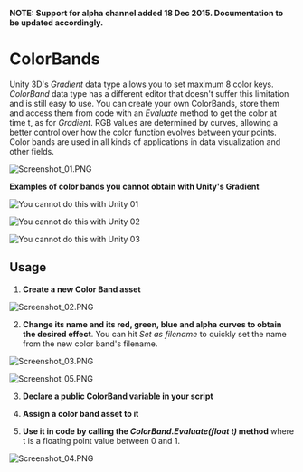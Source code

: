**NOTE: Support for alpha channel added 18 Dec 2015. Documentation to be updated accordingly.**

# ColorBands
Unity 3D's *Gradient* data type allows you to set maximum 8 color keys. *ColorBand* data type has a different editor that doesn't suffer this limitation and is still easy to use. You can create your own ColorBands, store them and access them from code with an *Evaluate* method to get the color at time t, as for *Gradient*. RGB values are determined by curves, allowing a better control over how the color function evolves between your points.
Color bands are used in all kinds of applications in data visualization and other fields.

![Screenshot_01.PNG](https://github.com/rstecca/ColorBands/blob/master/Images/screenshot_01.png)

**Examples of color bands you cannot obtain with Unity's Gradient**

![You cannot do this with Unity 01](https://raw.githubusercontent.com/rstecca/ColorBands/master/Images/CannotDoThisWithGradients%2001.png)

![You cannot do this with Unity 02](https://raw.githubusercontent.com/rstecca/ColorBands/master/Images/CannotDoThisWithGradients%2002.png)

![You cannot do this with Unity
03](https://raw.githubusercontent.com/rstecca/ColorBands/master/Images/_CantDoThisWithGradients%2003.png)

## Usage
1) **Create a new Color Band asset**

![Screenshot_02.PNG](https://github.com/rstecca/ColorBands/blob/master/Images/Screenshot_02.png)

2) **Change its name and its red, green, blue and alpha curves to obtain the desired effect**. You can hit *Set as filename* to quickly set the name from the new color band's filename.

![Screenshot_03.PNG](https://github.com/rstecca/ColorBands/blob/master/Images/Screenshot_03.png)

![Screenshot_05.PNG](https://github.com/rstecca/ColorBands/blob/master/Images/Screenshot_05.png)

3) **Declare a public ColorBand variable in your script**

4) **Assign a color band asset to it**

5) **Use it in code by calling the *ColorBand.Evaluate(float t)* method** where t is a floating point value between 0 and 1.

![Screenshot_04.PNG](https://github.com/rstecca/ColorBands/blob/master/Images/Screenshot_04.png)

